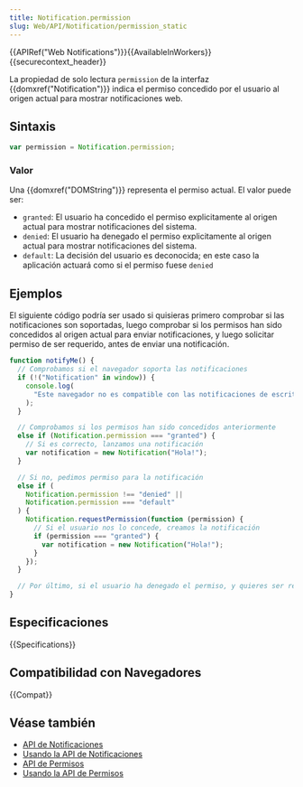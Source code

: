 ```yaml
---
title: Notification.permission
slug: Web/API/Notification/permission_static
---
```


{{APIRef("Web Notifications")}}{{AvailableInWorkers}}{{securecontext_header}}

La propiedad de solo lectura `permission` de la interfaz {{domxref("Notification")}} indica el permiso concedido por el usuario al origen actual para mostrar notificaciones web.

## Sintaxis

```js
var permission = Notification.permission;
```

### Valor

Una {{domxref("DOMString")}} representa el permiso actual. El valor puede ser:

- `granted`: El usuario ha concedido el permiso explicitamente al origen actual para mostrar notificaciones del sistema.
- `denied`: El usuario ha denegado el permiso explicitamente al origen actual para mostrar notificaciones del sistema.
- `default`: La decisión del usuario es deconocida; en este caso la aplicación actuará como si el permiso fuese `denied`

## Ejemplos

El siguiente código podría ser usado si quisieras primero comprobar si las notificaciones son soportadas, luego comprobar si los permisos han sido concedidos al origen actual para enviar notificaciones, y luego solicitar permiso de ser requerido, antes de enviar una notificación.

```js
function notifyMe() {
  // Comprobamos si el navegador soporta las notificaciones
  if (!("Notification" in window)) {
    console.log(
      "Este navegador no es compatible con las notificaciones de escritorio",
    );
  }

  // Comprobamos si los permisos han sido concedidos anteriormente
  else if (Notification.permission === "granted") {
    // Si es correcto, lanzamos una notificación
    var notification = new Notification("Hola!");
  }

  // Si no, pedimos permiso para la notificación
  else if (
    Notification.permission !== "denied" ||
    Notification.permission === "default"
  ) {
    Notification.requestPermission(function (permission) {
      // Si el usuario nos lo concede, creamos la notificación
      if (permission === "granted") {
        var notification = new Notification("Hola!");
      }
    });
  }

  // Por último, si el usuario ha denegado el permiso, y quieres ser respetuoso, no hay necesidad de molestarlo.
}
```

## Especificaciones

{{Specifications}}

## Compatibilidad con Navegadores

{{Compat}}

## Véase también

- [API de Notificaciones](/es/docs/Web/API/Notifications_API)
- [Usando la API de Notificaciones](/es/docs/Web/API/Notifications_API/Using_the_Notifications_API)
- [API de Permisos](/es/docs/Web/API/Permissions_API)
- [Usando la API de Permisos](/es/docs/Web/API/Permissions_API/Using_the_Permissions_API)
